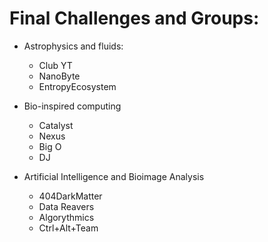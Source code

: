# Final Challenges and Groups:

- Astrophysics and fluids:
  - Club YT
  - NanoByte
  - EntropyEcosystem

- Bio-inspired computing
  - Catalyst
  - Nexus
  - Big O
  - DJ
 
- Artificial Intelligence and Bioimage Analysis
  - 404DarkMatter
  - Data Reavers
  - Algorythmics
  - Ctrl+Alt+Team

